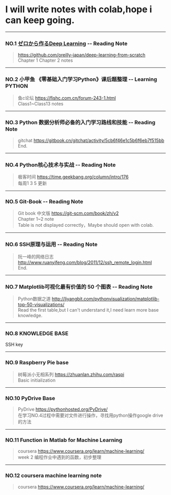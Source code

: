 # I will write notes with colab,hope i can keep going.
*  *  * 
### NO.1  [ゼロから作るDeep Learning](https://github.com/ccloveak/Study_Notes/blob/master/deep_learning_from_scratch.ipynb) --  Reading Note
>https://github.com/oreilly-japan/deep-learning-from-scratch  
Chapter 1 Chapter 2 notes
*  *  * 
### NO.2  小甲鱼 《零基础入门学习Python》课后题整理 -- Learning PYTHON
>鱼c论坛  https://fishc.com.cn/forum-243-1.html  
Class1~Class13 notes
*  *  * 
### NO.3  Python 数据分析师必备的入门学习路线和技能  --  Reading Note
>gitchat https://gitbook.cn/gitchat/activity/5cb6f46e1c5b6f6eb7f515bb    
End.
*  *  * 
### NO.4  Python核心技术与实战  --  Reading Note
>极客时间 https://time.geekbang.org/column/intro/176  
每周1 3 5 更新
*  *  *
### NO.5  Git-Book --  Reading Note
>Git book 中文版 https://git-scm.com/book/zh/v2  
Chapter 1~2  note  
Table is not displayed correctly，Maybe should open with colab.
*  *  *
### NO.6  SSH原理与运用 --  Reading Note
>阮一峰的网络日志 http://www.ruanyifeng.com/blog/2011/12/ssh_remote_login.html  
End.
*  *  *
### NO.7  Matplotlib可视化最有价值的 50 个图表 --  Reading Note
>Python数据之道 http://liyangbit.com/pythonvisualization/matplotlib-top-50-visualizations/    
Read the first table,but I can't understand it,I need learn more base knowledge.
*  *  *
### NO.8  KNOWLEDGE BASE
SSH key  
*  *  *
### NO.9  Raspberry Pie base  
>树莓派小无相系列 https://zhuanlan.zhihu.com/raspi  
Basic initialization 
*  *  *
### NO.10 PyDrive Base
>PyDrive https://pythonhosted.org/PyDrive/  
在学习NO.4过程中需要对文件进行操作，寻找用python操作google drive的方法  
*  *  *
### NO.11 Function in Matlab for Machine Learning
>coursera https://www.coursera.org/learn/machine-learning/  
week 2 编程作业中遇到的函数，初步整理
*  *  *
### NO.12 coursera machine learning note
>coursera https://www.coursera.org/learn/machine-learning/  
